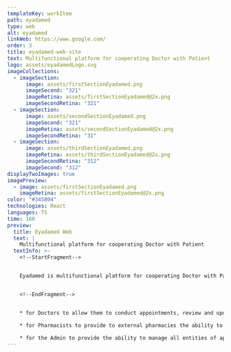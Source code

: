 ```yaml
---
templateKey: workItem
path: eyadamed
type: web
alt: eyadamed
linkWeb: https://www.google.com/
order: 3
title: eyadamed-web-site
text: Multifunctional platform for cooperating Doctor with Patient
logo: assets/eyadamedLogo.svg
imageCollections:
  - imageSection:
      image: assets/firstSectionEyadamed.png
      imageSecond: "321"
      imageRetina: assets/firstSectionEyadamed@2x.png
      imageSecondRetina: "321"
  - imageSection:
      image: assets/secondSectionEyadamed.png
      imageSecond: "321"
      imageRetina: assets/secondSectionEyadamed@2x.png
      imageSecondRetina: "31"
  - imageSection:
      image: assets/thirdSectionEyadamed.png
      imageRetina: assets/thirdSectionEyadamed@2x.png
      imageSecondRetina: "312"
      imageSecond: "312"
displayTwoImages: true
imagePreview:
  - image: assets/firstSectionEyadamed.png
    imageRetina: assets/firstSectionEyadamed@2x.png
color: "#345B94"
technologies: React
languages: TS
time: 160
preview:
  title: Eyadamed Web
  text: |
    Multifunctional platform for cooperating Doctor with Patient
  textInfo: >-
    <!--StartFragment-->


    Eyadamed is multifunctional platform for cooperating Doctor with Patient. Provide the ability for Patients to conduct an online appointment with a Doctor. Allow Patients to pay online for appointments and orders. Provide the ability for Pharmacies to manage orders. Web application provides these abilities:


    <!--EndFragment-->


    * for Doctors to allow them to conduct appointments, review and update medical records for Patients.

    * for Pharmacists to provide to external pharmacies the ability to manage orders received from Patients via the app.

    * for the Admin to provide the ability to manage all entities of apps (Patients, Doctors, Pharmacists, Appointments, Orders, etc.).
---
```

